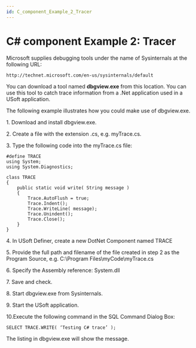 ```yaml
---
id: C_component_Example_2_Tracer
---
```


# C# component Example 2: Tracer

Microsoft supplies debugging tools under the name of Sysinternals at the following URL:

```
http://technet.microsoft.com/en-us/sysinternals/default
```

You can download a tool named **dbgview.exe** from this location. You can use this tool to catch trace information from a .Net application used in a USoft application.

The following example illustrates how you could make use of dbgview.exe.

1. Download and install dbgview.exe.

2. Create a file with the extension .cs, e.g. myTrace.cs.

3. Type the following code into the myTrace.cs file:

```language-cs
#define TRACE
using System;
using System.Diagnostics;

class TRACE
{
    public static void write( String message )
    {
        Trace.AutoFlush = true;
        Trace.Indent();
        Trace.WriteLine( message);
        Trace.Unindent();
        Trace.Close();
    }
}
```

4. In USoft Definer, create a new DotNet Component named TRACE

5. Provide the full path and filename of the file created in step 2 as the Program Source, e.g. C:\\Program Files\\myCode\\myTrace.cs

6. Specify the Assembly reference: System.dll

7. Save and check.

8. Start dbgview.exe from Sysinternals.

9. Start the USoft application.

10.Execute the following command in the SQL Command Dialog Box:

```
SELECT TRACE.WRITE( ‘Testing C# trace’ );
```

The listing in dbgview.exe will show the message.